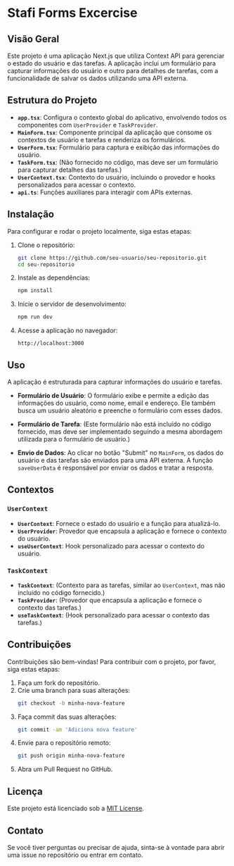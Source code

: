 # Stafi Forms Excercise

## Visão Geral

Este projeto é uma aplicação Next.js que utiliza Context API para gerenciar o estado do usuário e das tarefas. A aplicação inclui um formulário para capturar informações do usuário e outro para detalhes de tarefas, com a funcionalidade de salvar os dados utilizando uma API externa.

## Estrutura do Projeto

- **`app.tsx`**: Configura o contexto global do aplicativo, envolvendo todos os componentes com `UserProvider` e `TaskProvider`.
- **`MainForm.tsx`**: Componente principal da aplicação que consome os contextos de usuário e tarefas e renderiza os formulários.
- **`UserForm.tsx`**: Formulário para captura e exibição das informações do usuário.
- **`TaskForm.tsx`**: (Não fornecido no código, mas deve ser um formulário para capturar detalhes das tarefas.)
- **`UserContext.tsx`**: Contexto do usuário, incluindo o provedor e hooks personalizados para acessar o contexto.
- **`api.ts`**: Funções auxiliares para interagir com APIs externas.

## Instalação

Para configurar e rodar o projeto localmente, siga estas etapas:

1. Clone o repositório:
    ```bash
    git clone https://github.com/seu-usuario/seu-repositorio.git
    cd seu-repositorio
    ```

2. Instale as dependências:
    ```bash
    npm install
    ```

3. Inicie o servidor de desenvolvimento:
    ```bash
    npm run dev
    ```

4. Acesse a aplicação no navegador:
    ```
    http://localhost:3000
    ```

## Uso

A aplicação é estruturada para capturar informações do usuário e tarefas. 

- **Formulário de Usuário**: O formulário exibe e permite a edição das informações do usuário, como nome, email e endereço. Ele também busca um usuário aleatório e preenche o formulário com esses dados.

- **Formulário de Tarefa**: (Este formulário não está incluído no código fornecido, mas deve ser implementado seguindo a mesma abordagem utilizada para o formulário de usuário.)

- **Envio de Dados**: Ao clicar no botão "Submit" no `MainForm`, os dados do usuário e das tarefas são enviados para uma API externa. A função `saveUserData` é responsável por enviar os dados e tratar a resposta.

## Contextos

### `UserContext`

- **`UserContext`**: Fornece o estado do usuário e a função para atualizá-lo.
- **`UserProvider`**: Provedor que encapsula a aplicação e fornece o contexto do usuário.
- **`useUserContext`**: Hook personalizado para acessar o contexto do usuário.

### `TaskContext`

- **`TaskContext`**: (Contexto para as tarefas, similar ao `UserContext`, mas não incluído no código fornecido.)
- **`TaskProvider`**: (Provedor que encapsula a aplicação e fornece o contexto das tarefas.)
- **`useTaskContext`**: (Hook personalizado para acessar o contexto das tarefas.)

## Contribuições

Contribuições são bem-vindas! Para contribuir com o projeto, por favor, siga estas etapas:

1. Faça um fork do repositório.
2. Crie uma branch para suas alterações:
    ```bash
    git checkout -b minha-nova-feature
    ```
3. Faça commit das suas alterações:
    ```bash
    git commit -am 'Adiciona nova feature'
    ```
4. Envie para o repositório remoto:
    ```bash
    git push origin minha-nova-feature
    ```
5. Abra um Pull Request no GitHub.

## Licença

Este projeto está licenciado sob a [MIT License](LICENSE).

## Contato

Se você tiver perguntas ou precisar de ajuda, sinta-se à vontade para abrir uma issue no repositório ou entrar em contato.
